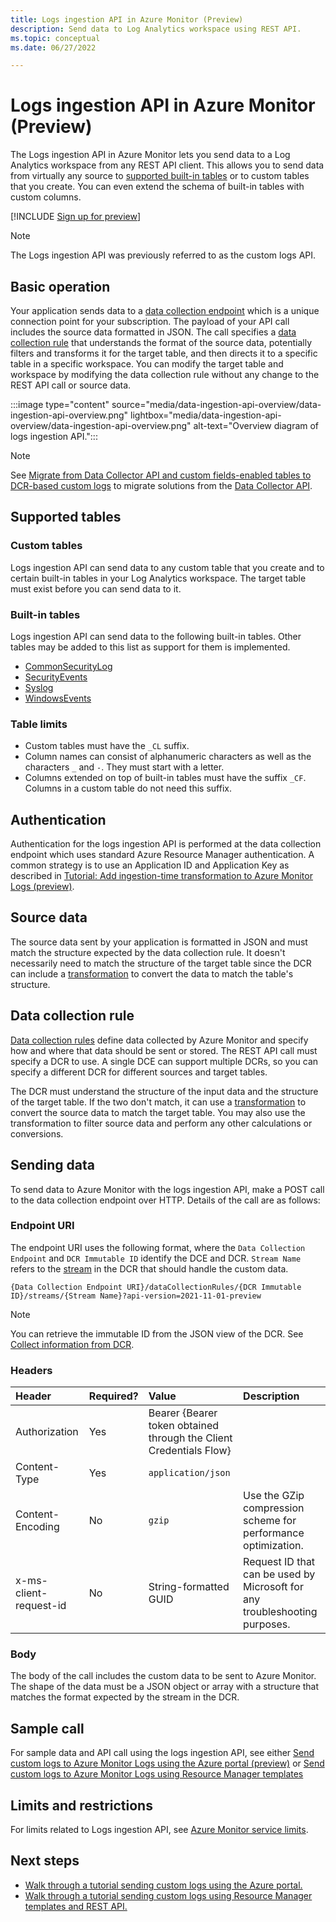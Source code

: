 ```yaml
---
title: Logs ingestion API in Azure Monitor (Preview)
description: Send data to Log Analytics workspace using REST API.
ms.topic: conceptual
ms.date: 06/27/2022

---
```


# Logs ingestion API in Azure Monitor (Preview)
The Logs ingestion API in Azure Monitor lets you send data to a Log Analytics workspace from any REST API client. This allows you to send data from virtually any source to [supported built-in tables](#supported-tables) or to custom tables that you create. You can even extend the schema of built-in tables with custom columns.

[!INCLUDE [Sign up for preview](../../../includes/azure-monitor-custom-logs-signup.md)]

> [!NOTE]
> The Logs ingestion API was previously referred to as the custom logs API.


## Basic operation
Your application sends data to a [data collection endpoint](../essentials/data-collection-endpoint-overview.md) which is a unique connection point for your subscription. The payload of your API call includes the source data formatted in JSON. The call specifies a [data collection rule](../essentials/data-collection-rule-overview.md) that understands the format of the source data, potentially filters and transforms it for the target table, and then directs it to a specific table in a specific workspace. You can modify the target table and workspace by modifying the data collection rule without any change to the REST API call or source data.


:::image type="content" source="media/data-ingestion-api-overview/data-ingestion-api-overview.png" lightbox="media/data-ingestion-api-overview/data-ingestion-api-overview.png" alt-text="Overview diagram of logs ingestion API.":::

> [!NOTE]
> See [Migrate from Data Collector API and custom fields-enabled tables to DCR-based custom logs](custom-logs-migrate.md) to migrate solutions from the [Data Collector API](data-collector-api.md).

## Supported tables

### Custom tables
Logs ingestion API can send data to any custom table that you create and to certain built-in tables in your Log Analytics workspace. The target table must exist before you can send data to it. 

### Built-in tables
Logs ingestion API can send data to the following built-in tables. Other tables may be added to this list as support for them is implemented.

- [CommonSecurityLog](/azure/azure-monitor/reference/tables/commonsecuritylog)
- [SecurityEvents](/azure/azure-monitor/reference/tables/securityevent)
- [Syslog](/azure/azure-monitor/reference/tables/syslog)
- [WindowsEvents](/azure/azure-monitor/reference/tables/windowsevent)

### Table limits

* Custom tables must have the `_CL` suffix.
* Column names can consist of alphanumeric characters as well as the characters `_` and `-`. They must start with a letter.  
* Columns extended on top of built-in tables must have the suffix `_CF`. Columns in a custom table do not need this suffix. 


## Authentication
Authentication for the logs ingestion API is performed at the data collection endpoint which uses standard Azure Resource Manager authentication. A common strategy is to use an Application ID and Application Key as described in [Tutorial: Add ingestion-time transformation to Azure Monitor Logs (preview)](tutorial-logs-ingestion-portal.md).

## Source data
The source data sent by your application is formatted in JSON and must match the structure expected by the data collection rule. It doesn't necessarily need to match the structure of the target table since the DCR can include a [transformation](../essentials//data-collection-transformations.md) to convert the data to match the table's structure.

## Data collection rule
[Data collection rules](../essentials/data-collection-rule-overview.md) define data collected by Azure Monitor and specify how and where that data should be sent or stored. The REST API call must specify a DCR to use. A single DCE can support multiple DCRs, so you can specify a different DCR for different sources and target tables.

The DCR must understand the structure of the input data and the structure of the target table. If the two don't match, it can use a [transformation](../essentials//data-collection-transformations.md) to convert the source data to match the target table. You may also use the transformation to filter source data and perform any other calculations or conversions.

## Sending data
To send data to Azure Monitor with the logs ingestion API, make a POST call to the data collection endpoint over HTTP. Details of the call are as follows:

### Endpoint URI
The endpoint URI uses the following format, where the `Data Collection Endpoint` and `DCR Immutable ID` identify the DCE and DCR. `Stream Name` refers to the [stream](../essentials/data-collection-rule-structure.md#custom-logs) in the DCR that should handle the custom data.

```
{Data Collection Endpoint URI}/dataCollectionRules/{DCR Immutable ID}/streams/{Stream Name}?api-version=2021-11-01-preview
```

> [!NOTE]
> You can retrieve the immutable ID from the JSON view of the DCR. See [Collect information from DCR](tutorial-logs-ingestion-portal.md#collect-information-from-dcr).

### Headers

| Header | Required? | Value | Description |
|:---|:---|:---|:---|
| Authorization     | Yes | Bearer {Bearer token obtained through the Client Credentials Flow}  | |
| Content-Type      | Yes | `application/json` | |
| Content-Encoding  | No  | `gzip` | Use the GZip compression scheme for performance optimization. |
| x-ms-client-request-id | No | String-formatted GUID |  Request ID that can be used by Microsoft for any troubleshooting purposes.  |

### Body
The body of the call includes the custom data to be sent to Azure Monitor. The shape of the data must be a JSON object or array with a structure that matches the format expected by the stream in the DCR.

## Sample call
For sample data and API call using the logs ingestion API, see either [Send custom logs to Azure Monitor Logs using the Azure portal (preview)](tutorial-logs-ingestion-portal.md) or [Send custom logs to Azure Monitor Logs using Resource Manager templates](tutorial-logs-ingestion-api.md)

## Limits and restrictions
For limits related to Logs ingestion API, see [Azure Monitor service limits](../service-limits.md#logs-ingestion-api).

 

## Next steps

- [Walk through a tutorial sending custom logs using the Azure portal.](tutorial-logs-ingestion-portal.md)
- [Walk through a tutorial sending custom logs using Resource Manager templates and REST API.](tutorial-logs-ingestion-api.md)
